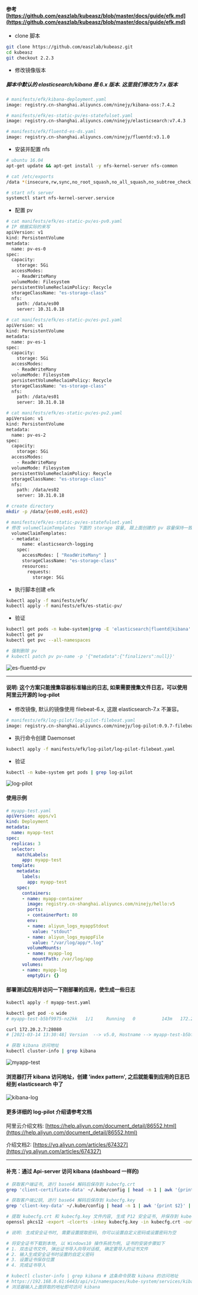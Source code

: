 
#### 参考 [https://github.com/easzlab/kubeasz/blob/master/docs/guide/efk.md](https://github.com/easzlab/kubeasz/blob/master/docs/guide/efk.md)

- clone 脚本

```bash
git clone https://github.com/easzlab/kubeasz.git
cd kubeasz
git checkout 2.2.3
```

- 修改镜像版本

##### 脚本中默认的 elasticsearch/kibana 是 6.x 版本. 这里我们修改为 7.x 版本

```bash
# manifests/efk/kibana-deployment.yaml
image: registry.cn-shanghai.aliyuncs.com/ninejy/kibana-oss:7.4.2

# manifests/efk/es-static-pv/es-statefulset.yaml
image: registry.cn-shanghai.aliyuncs.com/ninejy/elasticsearch:v7.4.3

# manifests/efk/fluentd-es-ds.yaml
image: registry.cn-shanghai.aliyuncs.com/ninejy/fluentd:v3.1.0
```

- 安装并配置 nfs

```bash
# ubuntu 16.04
apt-get update && apt-get install -y nfs-kernel-server nfs-common

# cat /etc/exports
/data *(insecure,rw,sync,no_root_squash,no_all_squash,no_subtree_check)

# start nfs server
systemctl start nfs-kernel-server.service
```

- 配置 pv

```bash
# cat manifests/efk/es-static-pv/es-pv0.yaml
# IP 根据实际的来写
apiVersion: v1
kind: PersistentVolume
metadata:
  name: pv-es-0
spec:
  capacity:
    storage: 5Gi
  accessModes:
    - ReadWriteMany
  volumeMode: Filesystem
  persistentVolumeReclaimPolicy: Recycle
  storageClassName: "es-storage-class"
  nfs:
    path: /data/es00
    server: 10.31.0.18

# cat manifests/efk/es-static-pv/es-pv1.yaml
apiVersion: v1
kind: PersistentVolume
metadata:
  name: pv-es-1
spec:
  capacity:
    storage: 5Gi
  accessModes:
    - ReadWriteMany
  volumeMode: Filesystem
  persistentVolumeReclaimPolicy: Recycle
  storageClassName: "es-storage-class"
  nfs:
    path: /data/es01
    server: 10.31.0.18

# cat manifests/efk/es-static-pv/es-pv2.yaml
apiVersion: v1
kind: PersistentVolume
metadata:
  name: pv-es-2
spec:
  capacity:
    storage: 5Gi
  accessModes:
    - ReadWriteMany
  volumeMode: Filesystem
  persistentVolumeReclaimPolicy: Recycle
  storageClassName: "es-storage-class"
  nfs:
    path: /data/es02
    server: 10.31.0.18

# create directory
mkdir -p /data/{es00,es01,es02}

# manifests/efk/es-static-pv/es-statefulset.yaml
# 修改 volumeClaimTemplates 下面的 storage 容量, 跟上面创建的 pv 容量保持一致
  volumeClaimTemplates:
  - metadata:
      name: elasticsearch-logging
    spec:
      accessModes: [ "ReadWriteMany" ]
      storageClassName: "es-storage-class"
      resources:
        requests:
          storage: 5Gi
```

- 执行脚本创建 efk

```bash
kubectl apply -f manifests/efk/
kubectl apply -f manifests/efk/es-static-pv/
```

- 验证

```bash
kubectl get pods -n kube-system|grep -E 'elasticsearch|fluentd|kibana'
kubectl get pv
kubectl get pvc --all-namespaces

# 强制删除 pv
# kubectl patch pv pv-name -p '{"metadata":{"finalizers":null}}'
```

![es-fluentd-pv](images/es-fluentd-pv.png)

---

#### 说明: 这个方案只能搜集容器标准输出的日志, 如果需要搜集文件日志，可以使用阿里云开源的 log-pilot

- 修改镜像, 默认的镜像使用 filebeat-6.x, 这跟 elasticsearch-7.x 不兼容。

```bash
# manifests/efk/log-pilot/log-pilot-filebeat.yaml
image: registry.cn-shanghai.aliyuncs.com/ninejy/log-pilot:0.9.7-filebeat-oss-7.4.2
```

- 执行命令创建 Daemonset

```bash
kubectl apply -f manifests/efk/log-pilot/log-pilot-filebeat.yaml
```

- 验证

```bash
kubectl -n kube-system get pods | grep log-pilot
```

![log-pilot](images/log-pilot.png)

#### 使用示例

```yaml
# myapp-test.yaml
apiVersion: apps/v1
kind: Deployment
metadata:
  name: myapp-test
spec:
  replicas: 3
  selector:
    matchLabels:
      app: myapp-test
  template:
    metadata:
      labels:
        app: myapp-test
    spec:
      containers:
      - name: myapp-container
        image: registry.cn-shanghai.aliyuncs.com/ninejy/hello:v5
        ports:
        - containerPort: 80
        env:
        - name: aliyun_logs_myappStdout
          value: "stdout"
        - name: aliyun_logs_myappFile
          value: "/var/log/app/*.log"
        volumeMounts:
        - name: myapp-log
          mountPath: /var/log/app
      volumes:
      - name: myapp-log
        emptyDir: {}
```

#### 部署测试应用并访问一下刚部署的应用，使生成一些日志

```bash
kubectl apply -f myapp-test.yaml

kubectl get pod -o wide
# myapp-test-b5bf9975-nz2kk   1/1     Running   0          143m   172.20.2.7   192.168.0.63

curl 172.20.2.7:28080
# [2021-03-14 13:30:48] Version  --> v5.0, Hostname --> myapp-test-b5bf9975-nz2kk

# 获取 kibana 访问地址
kubectl cluster-info | grep kibana
```

![myapp-test](images/myapp-test.png)

#### 浏览器打开 kibana 访问地址，创建 'index pattern', 之后就能看到应用的日志已经到 elasticsearch 中了

![kibana-log](images/kibana-log.png)

#### 更多详细的 log-pilot 介绍请参考文档

阿里云介绍文档: [https://help.aliyun.com/document_detail/86552.html](https://help.aliyun.com/document_detail/86552.html)

介绍文档2: [https://yq.aliyun.com/articles/674327](https://yq.aliyun.com/articles/674327)

---

#### 补充：通过 Api-server 访问 kibana (dashboard 一样的)

```bash
# 获取客户端证书, 进行 base64 解码后保存到 kubecfg.crt
grep 'client-certificate-data' ~/.kube/config | head -n 1 | awk '{print $2}' | base64 -d > kubecfg.crt

# 获取客户端公钥, 进行 base64 解码后保存到 kubecfg.key
grep 'client-key-data' ~/.kube/config | head -n 1 | awk '{print $2}' | base64 -d > kubecfg.key

# 提取 kubecfg.crt 和 kubecfg.key 文件内容, 生成 P12 安全证书, 并保存到 kubecfg.p12 文件
openssl pkcs12 -export -clcerts -inkey kubecfg.key -in kubecfg.crt -out kubecfg.p12 -name "kubernetes-client"

# 说明: 生成安全证书时, 需要设置提取密码, 你可以设置自定义密码或设置密码为空

# 将安全证书下载到本地, 以 Windows10 操作系统为例, 证书的安装步骤如下
# 1. 双击证书文件, 弹出证书导入向导对话框, 确定要导入的证书文件
# 2. 输入生成安全证书时设置的自定义密码
# 3. 设置证书保存位置
# 4. 完成证书导入

# kubectl cluster-info | grep kibana # 这条命令获取 kibana 的访问地址
# https://192.168.0.61:6443/api/v1/namespaces/kube-system/services/kibana-logging/proxy
# 浏览器输入上面获取的地址即可访问 kibana
```
